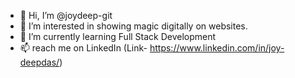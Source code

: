 - 👋 Hi, I’m @joydeep-git
- 👀 I’m interested in showing magic digitally on websites.
- 🌱 I’m currently learning Full Stack Development
- 📫 reach me on LinkedIn (Link- https://www.linkedin.com/in/joy-deepdas/)

<!---
joydeep-git/joydeep-git is a ✨ special ✨ repository because its `README.md` (this file) appears on your GitHub profile.
You can click the Preview link to take a look at your changes.
--->
